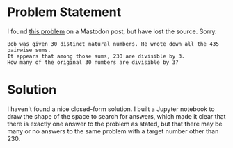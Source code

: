 # Problem Statement

I found [this problem](https://blog.tanyakhovanova.com/2022/11/yumsh-olympiad/) on a Mastodon post, but have lost the source.  Sorry.

```
Bob was given 30 distinct natural numbers. He wrote down all the 435 pairwise sums.
It appears that among those sums, 230 are divisible by 3.
How many of the original 30 numbers are divisible by 3?
```

# Solution

I haven't found a nice closed-form solution.  I built a Jupyter notebook to draw
the shape of the space to search for answers, which made it clear that there
is exactly one answer to the problem as stated, but that there may be many
or no answers to the same problem with a target number other than 230.
